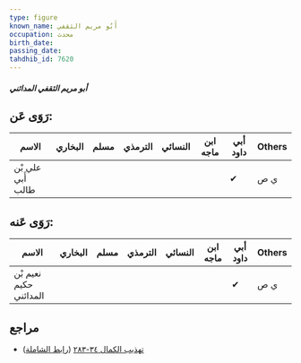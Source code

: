```yaml
---
type: figure
known_name: أَبُو مريم الثقفي
occupation: محدث
birth_date:
passing_date:
tahdhib_id: 7620
---
```

##### أبو مريم الثقفي المدائني

## رَوَى عَن:
| الاسم             | البخاري | مسلم | الترمذي | النسائي | ابن ماجه | أبي داود | Others |
| ----------------- | ------- | ---- | ------- | ------- | -------- | -------- | ------ |
| علي بْن أَبي طالب |         |      |         |         |          | ✔        | ي ص    |
## رَوَى عَنه:
| الاسم                  | البخاري | مسلم | الترمذي | النسائي | ابن ماجه | أبي داود | Others |
| ---------------------- | ------- | ---- | ------- | ------- | -------- | -------- | ------ |
| نعيم بْن حكيم المدائني |         |      |         |         |          | ✔        | ي ص    |
## مراجع
- [تهذيب الكمال ٣٤-٢٨٣](obsidian://open?vault=Tahdhib-al-Kamal&file=Figures/٧٦٢٠-أبو%20مريم%20الثقفي%20المدائني) ([رابط الشاملة](https://shamela.ws/book/3722/18400))